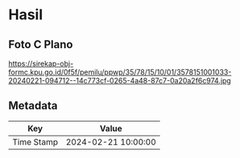 # Hasil

## Foto C Plano

https://sirekap-obj-formc.kpu.go.id/0f5f/pemilu/ppwp/35/78/15/10/01/3578151001033-20240221-094712--14c773cf-0265-4a48-87c7-0a20a2f6c974.jpg


## Metadata

| Key        | Value               |
| ---------- | ------------------- |
| Time Stamp | 2024-02-21 10:00:00 |



